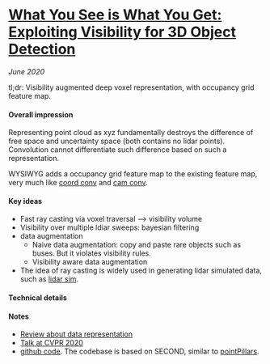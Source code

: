 # [What You See is What You Get: Exploiting Visibility for 3D Object Detection](https://arxiv.org/abs/1912.04986)

_June 2020_

tl;dr: Visibility augmented deep voxel representation, with occupancy grid feature map.

#### Overall impression
Representing point cloud as xyz fundamentally destroys the difference of free space and uncertainty space (both contains no lidar points). Convolution cannot differentiate such difference based on such a representation.

WYSIWYG adds a occupancy grid feature map to the existing feature map, very much like [coord conv](coord_conv.md) and [cam conv](cam_conv.md).

#### Key ideas
- Fast ray casting via voxel traversal --> visibility volume 
- Visibility over multiple ldiar sweeps: bayesian filtering
- data augmentation
	- Naive data augmentation: copy and paste rare objects such as buses. But it violates visibility rules. 
	- Visibility aware data augmentation
- The idea of ray casting is widely used in generating lidar simulated data, such as [lidar sim](lidar_sim.md).


#### Technical details

#### Notes
- [Review about data representation](https://zhuanlan.zhihu.com/p/143670859)
- [Talk at CVPR 2020](https://www.youtube.com/watch?v=497OF-otY2k)
- [github code](https://github.com/peiyunh/WYSIWYG). The codebase is based on SECOND, similar to [pointPillars](point_pillars.md).

